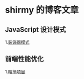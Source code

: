 # shirmy 的博客文章

## JavaScript 设计模式

1.[装饰器模式](./设计模式/装饰器模式/doc.md)

## 前端性能优化

1.[精简项目](./前端性能优化/精简项目/doc.md)